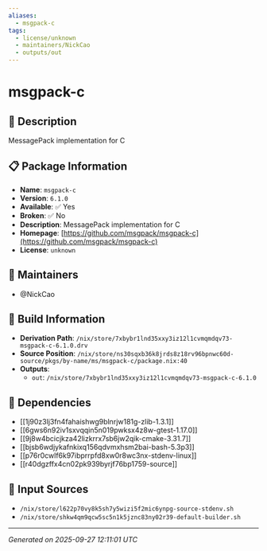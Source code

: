 ```yaml
---
aliases:
  - msgpack-c
tags:
  - license/unknown
  - maintainers/NickCao
  - outputs/out
---
```


# msgpack-c

## 📝 Description

MessagePack implementation for C

## 📋 Package Information

- **Name**: `msgpack-c`
- **Version**: `6.1.0`
- **Available**: ✅ Yes
- **Broken**: ✅ No
- **Description**: MessagePack implementation for C
- **Homepage**: [https://github.com/msgpack/msgpack-c](https://github.com/msgpack/msgpack-c)
- **License**: `unknown`
## 👥 Maintainers

- @NickCao


## 🔧 Build Information

- **Derivation Path**: `/nix/store/7xbybr1lnd35xxy3iz12l1cvmqmdqv73-msgpack-c-6.1.0.drv`
- **Source Position**: `/nix/store/ns30sqxb36k8jrds8z18rv96bpnwc60d-source/pkgs/by-name/ms/msgpack-c/package.nix:40`
- **Outputs**:
  - `out`:  `/nix/store/7xbybr1lnd35xxy3iz12l1cvmqmdqv73-msgpack-c-6.1.0`

## 🔗 Dependencies

- [[1j90z3lj3fn4fahaishwg9blnrjw181g-zlib-1.3.1]]
- [[6gws6n92iv1sxvqqin5n019pwksx4z8w-gtest-1.17.0]]
- [[9j8w4bcicjkza42lizkrrx7sb6jw2qik-cmake-3.31.7]]
- [[bjsb6wdjykafnkixq156qdvmxhsm2bai-bash-5.3p3]]
- [[p76r0cwlf6k97ibprrpfd8xw0r8wc3nx-stdenv-linux]]
- [[r40dgzffx4cn02pk939byrjf76bp1759-source]]

## 📁 Input Sources

- `/nix/store/l622p70vy8k5sh7y5wizi5f2mic6ynpg-source-stdenv.sh`
- `/nix/store/shkw4qm9qcw5sc5n1k5jznc83ny02r39-default-builder.sh`

---
*Generated on 2025-09-27 12:11:01 UTC*
